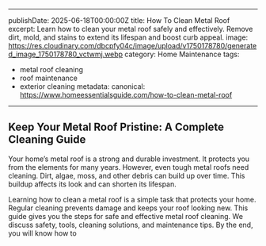 
---
publishDate: 2025-06-18T00:00:00Z
title: How To Clean Metal Roof
excerpt: Learn how to clean your metal roof safely and effectively. Remove dirt, mold, and stains to extend its lifespan and boost curb appeal.
image: https://res.cloudinary.com/dbcpfy04c/image/upload/v1750178780/generated_image_1750178780_vctwmj.webp
category: Home Maintenance
tags:
  - metal roof cleaning
  - roof maintenance
  - exterior cleaning
metadata:
  canonical: https://www.homeessentialsguide.com/how-to-clean-metal-roof
---

## Keep Your Metal Roof Pristine: A Complete Cleaning Guide

Your home’s metal roof is a strong and durable investment. It protects you from the elements for many years. However, even tough metal roofs need cleaning. Dirt, algae, moss, and other debris can build up over time. This buildup affects its look and can shorten its lifespan.

Learning how to clean a metal roof is a simple task that protects your home. Regular cleaning prevents damage and keeps your roof looking new. This guide gives you the steps for safe and effective metal roof cleaning. We discuss safety, tools, cleaning solutions, and maintenance tips. By the end, you will know how to